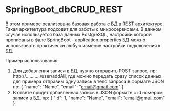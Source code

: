 # SpringBoot_dbCRUD_REST

В этом примере реализована базовая работа с БД в REST архитектуре. Такая архитектура подходит для работы с микросервисами.
В данном случае используется база данных PostgreSQL, настройки которой прописаны в фале SpringBoot - application.properties
БД можно использовать практически любую изменив настройки подключения к БД.

Пример использования:
1. Для добавления записи в БД, нужно отправить POST запрос, пр: http://.........../user/addAll, где можно передать сразу список данных.
    для примера отправим одну запись в тело запроса в формате JSON
    пр:
    {
        "name": "Name",
        "email": "email@gmail.com"
    }
2. В ответе придет добавленная запись в JSON формате с id номером записи в БД. 
    пр: 
    {
        "id": 1,
        "name": "Name",
        "email": "email@gmail.com"
    }
